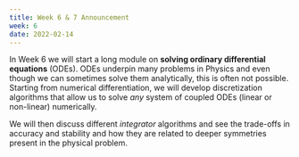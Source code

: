 ```yaml
---
title: Week 6 & 7 Announcement
week: 6
date: 2022-02-14
---
```


In Week 6 we will start a long module on **solving ordinary
differential equations** (ODEs). ODEs underpin many problems in
Physics and even though we can sometimes solve them analytically, this
is often not possible. Starting from numerical differentiation, we
will develop discretization algorithms that allow us to solve *any*
system of coupled ODEs (linear or non-linear) numerically. 

We will then discuss different *integrator* algorithms and see the
trade-offs in accuracy and stability and how they are related to
deeper symmetries present in the physical problem.

